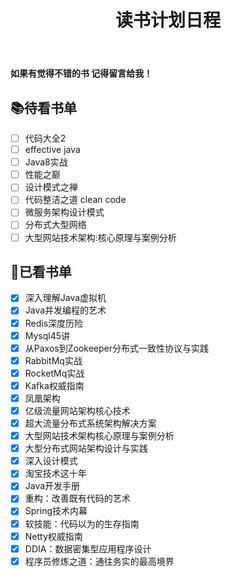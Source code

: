 ﻿---
title: 读书计划日程
tags: 读书
categories: 
  - 精选
#sticky: 1
abbrlink: 935
cover: https://hmf-typora-images.oss-cn-guangzhou.aliyuncs.com/images/202307201116627.png
updated: 2023-07-20 15:02:42
---




**如果有觉得不错的书 记得留言给我！**

## 📚待看书单

- [ ] 代码大全2
- [ ] effective java
- [ ] Java8实战
- [ ] 性能之巅
- [ ] 设计模式之禅
- [ ] 代码整洁之道 clean code
- [ ] 微服务架构设计模式
- [ ] 分布式大型网络
- [ ] 大型网站技术架构:核心原理与案例分析

## 📖已看书单

- [x] 深入理解Java虚拟机
- [x] Java并发编程的艺术
- [x] Redis深度历险
- [x] Mysql45讲
- [x] 从Paxos到Zookeeper分布式一致性协议与实践
- [x] RabbitMq实战
- [x] RocketMq实战
- [x] Kafka权威指南
- [x] 凤凰架构
- [x] 亿级流量网站架构核心技术
- [x] 超大流量分布式系统架构解决方案
- [x] 大型网站技术架构核心原理与案例分析
- [x] 大型分布式网站架构设计与实践
- [x] 深入设计模式
- [x] 淘宝技术这十年
- [x] Java开发手册
- [x] 重构：改善既有代码的艺术
- [x] Spring技术内幕
- [x] 软技能：代码以为的生存指南
- [x] Netty权威指南
- [x] DDIA：数据密集型应用程序设计
- [x] 程序员修炼之道：通往务实的最高境界
